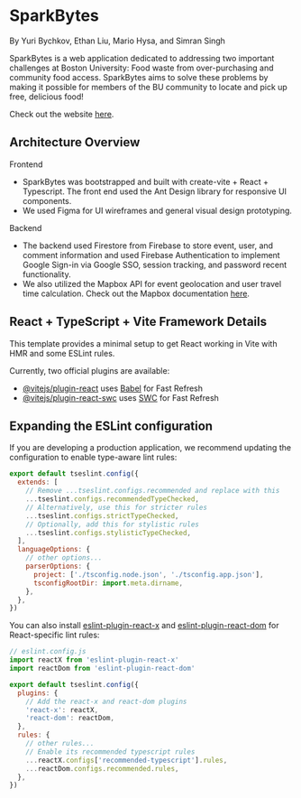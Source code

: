 # SparkBytes
By Yuri Bychkov, Ethan Liu, Mario Hysa, and Simran Singh 

SparkBytes is a web application dedicated to addressing two important challenges at Boston University: Food waste from over-purchasing and community food access. SparkBytes aims to solve these problems by making it possible for members of the BU community to locate and pick up free, delicious food! 

Check out the website [here](https://681421597e29406dae061f0b--chic-griffin-d3de53.netlify.app/).

## Architecture Overview

Frontend 
- SparkBytes was bootstrapped and built with create-vite + React + Typescript. The front end used the Ant Design library for responsive UI components.
- We used Figma for UI wireframes and general visual design prototyping. 

Backend
- The backend used Firestore from Firebase to store event, user, and comment information and used Firebase Authentication to implement Google Sign-in via Google SSO, session tracking, and password recent functionality.
- We also utilized the Mapbox API for event geolocation and user travel time calculation. Check out the Mapbox documentation [here](https://docs.mapbox.com/api/overview/).

## React + TypeScript + Vite Framework Details

This template provides a minimal setup to get React working in Vite with HMR and some ESLint rules.

Currently, two official plugins are available:

- [@vitejs/plugin-react](https://github.com/vitejs/vite-plugin-react/blob/main/packages/plugin-react/README.md) uses [Babel](https://babeljs.io/) for Fast Refresh
- [@vitejs/plugin-react-swc](https://github.com/vitejs/vite-plugin-react-swc) uses [SWC](https://swc.rs/) for Fast Refresh

## Expanding the ESLint configuration

If you are developing a production application, we recommend updating the configuration to enable type-aware lint rules:

```js
export default tseslint.config({
  extends: [
    // Remove ...tseslint.configs.recommended and replace with this
    ...tseslint.configs.recommendedTypeChecked,
    // Alternatively, use this for stricter rules
    ...tseslint.configs.strictTypeChecked,
    // Optionally, add this for stylistic rules
    ...tseslint.configs.stylisticTypeChecked,
  ],
  languageOptions: {
    // other options...
    parserOptions: {
      project: ['./tsconfig.node.json', './tsconfig.app.json'],
      tsconfigRootDir: import.meta.dirname,
    },
  },
})
```

You can also install [eslint-plugin-react-x](https://github.com/Rel1cx/eslint-react/tree/main/packages/plugins/eslint-plugin-react-x) and [eslint-plugin-react-dom](https://github.com/Rel1cx/eslint-react/tree/main/packages/plugins/eslint-plugin-react-dom) for React-specific lint rules:

```js
// eslint.config.js
import reactX from 'eslint-plugin-react-x'
import reactDom from 'eslint-plugin-react-dom'

export default tseslint.config({
  plugins: {
    // Add the react-x and react-dom plugins
    'react-x': reactX,
    'react-dom': reactDom,
  },
  rules: {
    // other rules...
    // Enable its recommended typescript rules
    ...reactX.configs['recommended-typescript'].rules,
    ...reactDom.configs.recommended.rules,
  },
})
```
